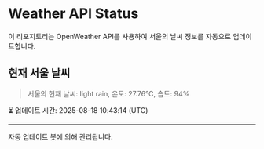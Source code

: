 
# Weather API Status

이 리포지토리는 OpenWeather API를 사용하여 서울의 날씨 정보를 자동으로 업데이트합니다.

## 현재 서울 날씨
> 서울의 현재 날씨: light rain, 온도: 27.76°C, 습도: 94%

⏳ 업데이트 시간: 2025-08-18 10:43:14 (UTC)

---
자동 업데이트 봇에 의해 관리됩니다.
